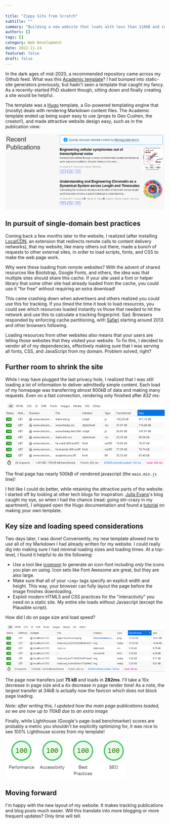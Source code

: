 ```yaml
---

title: "Zippy Site from Scratch"
subtitle: ""
summary: "Building a new website that loads with less than 110kB and in under 300ms."
authors: []
tags: []
category: Web Development
date: 2022-11-24
featured: false
draft: false
---
```

In the dark ages of mid-2020, a recommended repository came across my Github feed.
What was this [Academic template](https://github.com/wowchemy/starter-hugo-academic)?
I had bumped into static-site generators previously, but hadn't seen a template that
caught my fancy. As a recently-started PhD student though, sitting down and finally
creating a site would be helpful.

The template was a [Hugo](https://gohugo.io) template, a Go-powered templating engine
that (mostly) deals with rendering Markdown content files. The Academic template ended
up being super easy to use (props to Geo Cushen, the creator!), and made attractive
website design easy, such as in the publication view:

![Old Academic template view of publications](old_publications.png)

## In pursuit of single-domain best practices
Coming back a few months later to the website, I realized (after installing
[LocalCDN](https://www.localcdn.org/), an extension that redirects remote
calls to content delivery networks), that my website, like many others out there,
made a bunch of requests to other external sites, in order to load scripts, fonts,
and CSS to make the web page work.

Why were these loading from remote websites? With the advent of shared resources like
Bootstrap, Google Fonts, and others, the idea was that multiple sites should share
this cache. If your site used a font or helper library that some other site had
already loaded from the cache, you could use it "for free" without requiring an
extra download!

This came crashing down when advertisers and others realized you could use this
for tracking. If you _timed_ the time it took to load resources, you could
see which resources loaded instantly vs those that needed to hit the network
and use this to calculate a tracking fingerprint. Sad. Browsers responded
by enforcing cache partitioning, with [Safari](https://bugs.webkit.org/show_bug.cgi?id=110269)
starting around 2013 and other browsers following.

Loading resources from other websites _also_ means that your users are telling
those websites that they visited your website. To fix this, I decided to vendor
all of my dependencies, effectively making sure that I was serving all fonts,
CSS, and JavaScript from my domain. Problem solved, right?

## Further room to shrink the site
While I may have plugged the last privacy hole, I realized that
I was still loading a lot of information to deliver admittedly simple
content. Each load of my homepage was transferring almost 800kB of data
and making many requests. Even on a fast connection, rendering only finished
after _832 ms_:

![The old page load shows around 800 kB of transferred data in 800ms](old_load_speed.png)

The final page has nearly 500kB of vendored javascript (the `main.min.js` line)!

I felt like I could do better, while retaining the attractive parts of the website.
I started off by looking at other tech blogs for inspiration.
[Julia Evans](https://jvns.ca/)'s blog caught my eye, so when I had the chance
(read: going stir-crazy in my apartment), I whipped open the Hugo documentation
and found a [tutorial](https://retrolog.io/blog/creating-a-hugo-theme-from-scratch/)
on making your own template.

## Key size and loading speed considerations

Two days later, I was done!
Conveniently, my new template allowed me to use all of my Markdown I had already written for my website.
I could really dig into making sure I had minimal loading sizes and loading times.
At a top-level, I found it helpful to do the following:

- Use a tool like [icomoon](https://icomoon.io) to generate an icon-font including _only_
  the icons you plan on using. Icon sets like Font Awesome are great, but they are also large.
- Make sure that all of your `<img>` tags specify an explicit width and height. This way, your
  browser can fully layout the page before the image finishes downloading.
- Exploit modern HTML5 and CSS practices for the "interactivity" you need on a static site.
  My entire site loads without Javascript (except the Plausible script).


How did I do on page size and load speed?

![The new page load shows only 75kB of transfer and load in 282ms](new_load_speed.png)

The page now transfers just **75 kB** and loads
in **282ms**. I'll take a 10x decrease in page size and a 4x decrease in page render time!
As a note, the largest transfer at 34kB is actually now the favicon which does not block
page loading.

_Note: after writing this, I updated how the main page publications loaded, so we are now
up to 110kB due to an extra image_

Finally, while Lighthouse (Google's page-load benchmarker) scores are probably a metric you
shouldn't be explicitly optimizing for, it was nice to see 100% Lighthouse scores from my template!

![Google Lighthouse results showing 100% in each category](final_lighthouse.png)


## Moving forward

I'm happy with the new layout of my website. It makes tracking publications and blog
posts much easier. Will this translate into more blogging or more frequent updates?
Only time will tell.